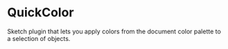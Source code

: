 # QuickColor
Sketch plugin that lets you apply colors from the document color palette to a selection of objects.
